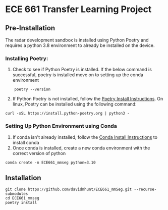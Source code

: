 # ECE 661 Transfer Learning Project

## Pre-Installation
The radar development sandbox is installed using Python Poetry and requires a python 3.8 environment to already be installed on the device. 

### Installing Poetry:
 
1. Check to see if Python Poetry is installed. If the below command is successful, poetry is installed move on to setting up the conda environment

```
    poetry --version
```
2. If Python Poetry is not installed, follow the [Poetry Install Instructions](https://python-poetry.org/docs/#installing-with-the-official-installer). On linux, Poetry can be installed using the following command:
```
curl -sSL https://install.python-poetry.org | python3 -
```

### Setting Up Python Environment using Conda
1. If conda isn't already installed, follow the [Conda Install Instructions](https://conda.io/projects/conda/en/stable/user-guide/install/index.html) to install conda
2. Once conda is installed, create a new conda environment with the correct version of python
```
conda create -n ECE661_mmseg python=3.10
```

## Installation

```
git clone https://github.com/davidmhunt/ECE661_mmSeg.git --recurse-submodules
cd ECE661_mmseg
poetry install
```